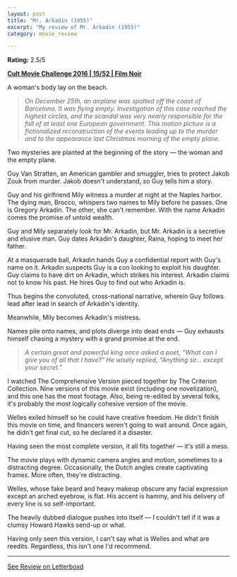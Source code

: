 ```yaml
---
layout: post
title: "Mr. Arkadin (1955)"
excerpt: "My review of Mr. Arkadin (1955)"
category: movie_review

---
```


**Rating:** 2.5/5

<b><a href="https://boxd.it/q7ygw/detail">Cult Movie Challenge 2016 | 15/52 | Film Noir</a></b>

A woman's body lay on the beach.

<blockquote><i>On December 25th, an airplane was spotted off the coast of Barcelona. It was flying empty. Investigation of this case reached the highest circles, and the scandal was very nearly responsible for the fall of at least one European government. This motion picture is a fictionalized reconstruction of the events leading up to the murder and to the appearance last Christmas morning of the empty plane.</i></blockquote>

Two mysteries are planted at the beginning of the story — the woman and the empty plane.

Guy Van Stratten, an American gambler and smuggler, tries to protect Jakob Zouk from murder. Jakob doesn't understand, so Guy tells him a story.

Guy and his girlfriend Mily witness a murder at night at the Naples harbor. The dying man, Brocco, whispers two names to Mily before he passes. One is Gregory Arkadin. The other, she can't remember. With the name Arkadin comes the promise of untold wealth.

Guy and Mily separately look for Mr. Arkadin, but Mr. Arkadin is a secretive and elusive man. Guy dates Arkadin's daughter, Raina, hoping to meet her father.

At a masquerade ball, Arkadin hands Guy a confidential report with Guy's name on it. Arkadin suspects Guy is a con looking to exploit his daughter. Guy claims to have dirt on Arkadin, which strikes his interest. Arkadin claims not to know his past. He hires Guy to find out who Arkadin is.

Thus begins the convoluted, cross-national narrative, wherein Guy follows lead after lead in search of Arkadin's identity.

Meanwhile, Mily becomes Arkadin's mistress.

Names pile onto names, and plots diverge into dead ends — Guy exhausts himself chasing a mystery with a grand promise at the end.

<blockquote><i>A certain great and powerful king once asked a poet, "What can I give you of all that I have?" He wisely replied, "Anything sir… except your secret."</i></blockquote>

I watched The Comprehensive Version pieced together by The Criterion Collection. Nine versions of this movie exist (including one novelization), and this one has the most footage. Also, being re-edited by several folks, it's probably the most logically cohesive version of the movie.

Welles exiled himself so he could have creative freedom. He didn't finish this movie on time, and financers weren't going to wait around. Once again, he didn't get final cut, so he declared it a disaster.

Having seen the most complete version, it all fits together — it's still a mess.

The movie plays with dynamic camera angles and motion, sometimes to a distracting degree. Occasionally, the Dutch angles create captivating frames. More often, they're distracting.

Welles, whose fake beard and heavy makeup obscure any facial expression except an arched eyebrow, is flat. His accent is hammy, and his delivery of every line is so self-important.

The heavily dubbed dialogue pushes into itself — I couldn't tell if it was a clumsy Howard Hawks send-up or what.

Having only seen this version, I can't say what is Welles and what are reedits. Regardless, this isn't one I'd recommend.

<hr>

[See Review on Letterboxd](https://boxd.it/5GTUKR)
